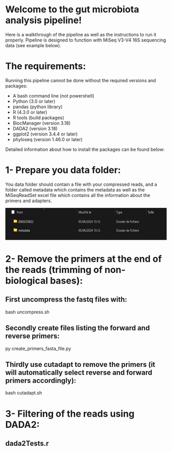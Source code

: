 # Welcome to the gut microbiota analysis pipeline!
Here is a walkthrough of the pipeline as well as the instructions to run it properly. Pipeline is designed to function with MiSeq V3-V4 16S sequencing data (see example below).

# The requirements:
Running this pipeline cannot be done without the required versions and packages:

- A bash command line (not powershell)
- Python (3.0 or later)
- pandas (python library)
- R (4.3.0 or later)
- R tools (build packages)
- BiocManager (version 3.18)
- DADA2 (version 3.18)
- ggplot2 (version 3.4.4 or later)
- phyloseq (version 1.46.0 or later)

Detailed information about how to install the packages can be found below:


# 1- Prepare you data folder:
You data folder should contain a file with your compressed reads, and a folder called metadata which contains the metadata as well as the MiSeqReadSet excel file which contains all the information about the primers and adapters.

<p align="center">
  <img src="https://github.com/bioth/gut-microbiota-iron/blob/main/pipeline/photos/folder_format.png?raw=true" height="100" />
</p>


# 2- Remove the primers at the end of the reads (trimming of non-biological bases):

## First uncompress the fastq files with: 
bash uncompress.sh

## Secondly create files listing the forward and reverse primers:
py create_primers_fasta_file.py

## Thirdly use cutadapt to remove the primers (it will automatically select reverse and forward primers accordingly): 
bash cutadapt.sh

# 3- Filtering of the reads using DADA2:

## dada2Tests.r

